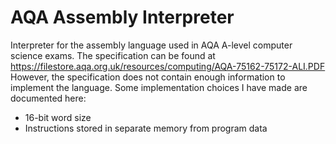# AQA Assembly Interpreter
Interpreter for the assembly language used in AQA A-level computer science exams.
The specification can be found at https://filestore.aqa.org.uk/resources/computing/AQA-75162-75172-ALI.PDF
However, the specification does not contain enough information to implement the language. 
Some implementation choices I have made are documented here:
- 16-bit word size
- Instructions stored in separate memory from program data